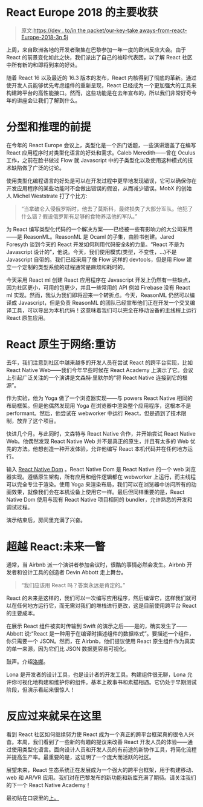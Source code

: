 # React Europe 2018 的主要收获

> 原文:[https://dev . to/in the packet/our-key-take aways-from-react-Europe-2018-3n 5j](https://dev.to/inthepocket/our-key-takeaways-from-react-europe-2018-3n5j)

上周，来自欧洲各地的开发者聚集在巴黎参加一年一度的欧洲反应大会。由于 React 的前景变化如此之快，我们派出了自己的袖珍代表团，以了解 React 社区中所有新的和即将到来的好处。

随着 React 16 以及最近的 16.3 版本的发布，React 内核得到了彻底的革新。通过使开发人员能够优先考虑组件的重新呈现，React 已经成为一个更加强大的工具来构建跨平台的高性能接口。然而，这些功能是在去年宣布的，所以我们非常好奇今年的讲座会让我们了解到什么。

# 分型和推理的前提

在今年的 React Europe 会议上，类型化是一个热门话题，一些演讲涵盖了在编写 React 应用程序时对类型化语言的好处和需求。Caleb Meredith——曾在 Oculus 工作，之前在脸书做过 Flow 就 Javascript 中的子类型化以及使用这种模式的技术缺陷做了广泛的讨论。

使用类型化编程语言的好处是可以在开发过程中更早地发现错误，它可以确保你在开发应用程序的某些功能时不会做出错误的假设，从而减少错误。MobX 的创始人 Michel Weststrate 打了个比方:

> “当拿破仑入侵俄罗斯时，他去了莫斯科，最终损失了大部分军队。他犯了什么错？假设俄罗斯有足够的食物养活他的军队。”

为 React 编写类型化代码的一个解决方案——已经被一些有影响力的大公司采用——是 ReasonML。ReasonML 是 Ocaml 的子集，由脸书创建。Jared Foresyth 谈到今天的 React 开发如何利用代码安全&的力量。“React 不是为 Javascript 设计的”，他说。今天，我们使用模式(类型，不变性，...)不是 Javascript 自带的。我们已经采用了像 Flow 这样的 devtools，但是用 Flow 建立一个定制的类型系统的过程通常是麻烦和耗时的。

今天采用 React ml 创建 React 应用程序在 Javascript 开发上仍然有一些缺点，因为社区更小，可用的包更少，并且一些常用的 API 例如 Firebase 没有 React ml 实现。然而，我认为我们即将迎来一个转折点。今天，ReasonML 仍然可以编译成 Javascript，但是负责 ReasonML 的团队已经宣布他们正在开发一个交叉编译工具，可以导出为本机代码！这意味着我们可以完全在移动设备的主线程上运行 React 原生应用。

# React 原生于网络:重访

去年，我们注意到社区中越来越多的开发人员在尝试 React 的跨平台实现，比如 React Native Web——我们今年早些时候在 React Academy 上演示了它。会议上引起广泛关注的一个演讲是文森特·里默尔的“将 React Native 连接到它的根源”。

作为实验，他为 Yoga 做了一个浏览器实现——与 powers React Native 相同的布局框架。但是他偶然发现用 Yoga 在浏览器中渲染整个应用程序，这根本不是 performant。然后，他尝试在 webworker 中运行 React，但是遇到了技术限制，放弃了这个项目。

快进几个月。与此同时，文森特与 React Native 合作，并开始尝试 React Native Web。他偶然发现 React Native Web 并不是真正的原生，并且有太多的 Web 优先的方法。他想创造一种开发体验，允许他编写 React 本机代码并在任何地方运行。

输入 [React Native Dom](https://github.com/vincentriemer/react-native-dom) 。React Native Dom 是 React Native 的一个 web 浏览器实现。遵循原生架构，所有应用和组件逻辑都在 webworker 上运行，而主线程可以完全专注于渲染。使用 Yoga 来渲染布局，我们可以在浏览器中访问所有的动画效果，就像我们会在本机设备上使用它一样。最后但同样重要的是，React Native Dom 使用与现有 React Native 项目相同的 bundler，允许熟悉的开发和调试过程。

演示结束后，房间里充满了兴奋。

# 超越 React:未来一瞥

通常，当 Airbnb 派一个演讲者参加会议时，很酷的事情必然会发生。Airbnb 开发者和设计工具的创造者 Devin Abbott 走上舞台。

> “我们应该用 React 吗？答案永远是肯定的。”

React 的未来是这样的，我们可以一次编写应用程序，然后编译它，这样我们就可以在任何地方运行它，而无需对我们的堆栈进行更改，这是目前使用跨平台 React 的主要成本。

在展示 React 组件被实时传输到 Swift 的演示之后——是的，确实发生了——Abbott 说:“React 是一种用于在编译时描述组件的数据格式”。要描述一个组件，你只需要一个 JSON。然而，在 Airbnb，他们提议使用 React 原生组件作为真实的单一来源，因为它们比 JSON 数据更容易可视化。

鼓声。介绍[洛娜](https://github.com/airbnb/Lona)。

Lona 是开发者的设计工具，也是设计者的开发工具。构建组件很无聊，Lona 允许你可视化地构建和维护你的组件。基本上故事书和素描相遇。它仍处于早期测试阶段，但演示看起来很惊人！

# 反应过来就呆在这里

看到 React 社区如何继续努力使 React 成为一个真正的跨平台框架真的很令人兴奋。本周，我们看到了一些新的有趣的提议来改善 React 开发人员的体验——通过使用类型化语言。面向设计人员和开发人员的有前途的新协作工具，将简化流程并提高生产率。最重要的是，这证明了一个庞大而活跃的社区。

展望未来，React 生态系统正在发展成为一个强大的跨平台框架，用于构建移动、web 和 AR/VR 应用。我们对在巴黎发布的新功能和新库充满了期待。请关注我们的下一个 React Native Academy！

最初贴在口袋里的[上。](https://www.inthepocket.com/)